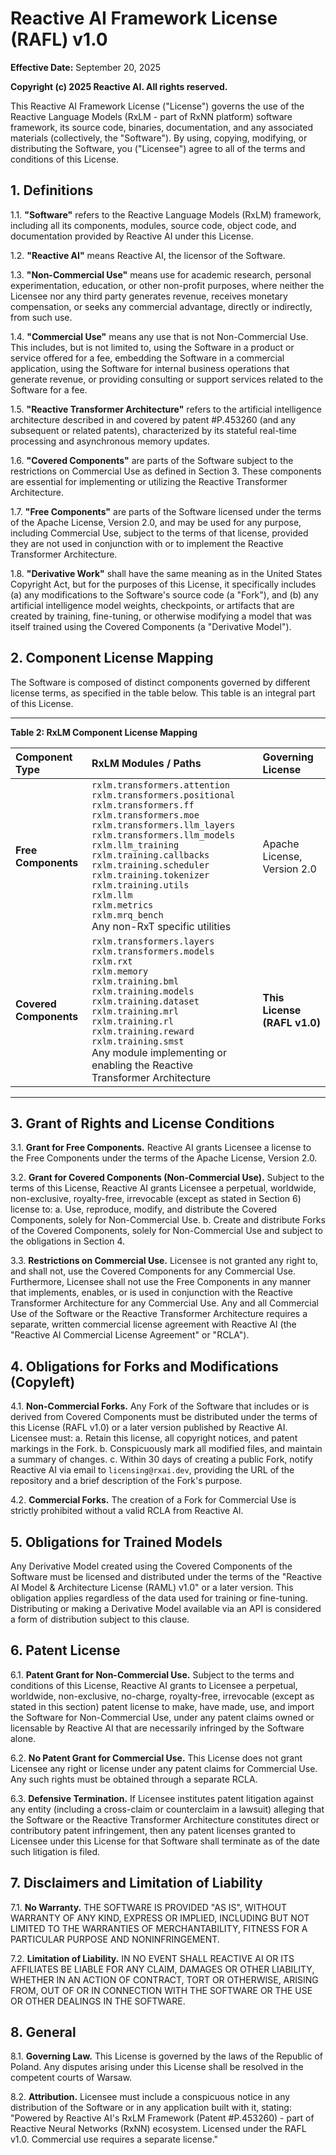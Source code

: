 # Reactive AI Framework License (RAFL) v1.0

**Effective Date:** September 20, 2025

**Copyright (c) 2025 Reactive AI. All rights reserved.**

This Reactive AI Framework License ("License") governs the use of the Reactive Language Models (RxLM - part of RxNN platform) software framework, its source code, binaries, documentation, and any associated materials (collectively, the "Software"). By using, copying, modifying, or distributing the Software, you ("Licensee") agree to all of the terms and conditions of this License.

## 1. Definitions

1.1. **"Software"** refers to the Reactive Language Models (RxLM) framework, including all its components, modules, source code, object code, and documentation provided by Reactive AI under this License.

1.2. **"Reactive AI"** means Reactive AI, the licensor of the Software.

1.3. **"Non-Commercial Use"** means use for academic research, personal experimentation, education, or other non-profit purposes, where neither the Licensee nor any third party generates revenue, receives monetary compensation, or seeks any commercial advantage, directly or indirectly, from such use.

1.4. **"Commercial Use"** means any use that is not Non-Commercial Use. This includes, but is not limited to, using the Software in a product or service offered for a fee, embedding the Software in a commercial application, using the Software for internal business operations that generate revenue, or providing consulting or support services related to the Software for a fee.

1.5. **"Reactive Transformer Architecture"** refers to the artificial intelligence architecture described in and covered by patent #P.453260 (and any subsequent or related patents), characterized by its stateful real-time processing and asynchronous memory updates.

1.6. **"Covered Components"** are parts of the Software subject to the restrictions on Commercial Use as defined in Section 3. These components are essential for implementing or utilizing the Reactive Transformer Architecture.

1.7. **"Free Components"** are parts of the Software licensed under the terms of the Apache License, Version 2.0, and may be used for any purpose, including Commercial Use, subject to the terms of that license, provided they are not used in conjunction with or to implement the Reactive Transformer Architecture.

1.8. **"Derivative Work"** shall have the same meaning as in the United States Copyright Act, but for the purposes of this License, it specifically includes (a) any modifications to the Software's source code (a "Fork"), and (b) any artificial intelligence model weights, checkpoints, or artifacts that are created by training, fine-tuning, or otherwise modifying a model that was itself trained using the Covered Components (a "Derivative Model").

## 2. Component License Mapping

The Software is composed of distinct components governed by different license terms, as specified in the table below. This table is an integral part of this License.

---
**Table 2: RxLM Component License Mapping**

| Component Type | RxLM Modules / Paths                                                                                                                                                                                                                                                                                                                                                                                     | Governing License |
| :--- |:---------------------------------------------------------------------------------------------------------------------------------------------------------------------------------------------------------------------------------------------------------------------------------------------------------------------------------------------------------------------------------------------------------| :--- |
| **Free Components** | `rxlm.transformers.attention` <br> `rxlm.transformers.positional` <br> `rxlm.transformers.ff` <br> `rxlm.transformers.moe` <br> `rxlm.transformers.llm_layers` <br> `rxlm.transformers.llm_models` <br> `rxlm.llm_training` <br> `rxlm.training.callbacks` <br> `rxlm.training.scheduler` <br> `rxlm.training.tokenizer` <br> `rxlm.training.utils` <br> `rxlm.llm` <br> `rxlm.metrics` <br> `rxlm.mrq_bench` <br> Any non-RxT specific utilities | Apache License, Version 2.0 |
| **Covered Components** | `rxlm.transformers.layers` <br> `rxlm.transformers.models` <br> `rxlm.rxt` <br> `rxlm.memory` <br> `rxlm.training.bml` <br> `rxlm.training.models` <br> `rxlm.training.dataset` <br> `rxlm.training.mrl` <br> `rxlm.training.rl` <br> `rxlm.training.reward` <br> `rxlm.training.smst` <br> Any module implementing or enabling the Reactive Transformer Architecture                                    | **This License (RAFL v1.0)** |

---

## 3. Grant of Rights and License Conditions

3.1. **Grant for Free Components.** Reactive AI grants Licensee a license to the Free Components under the terms of the Apache License, Version 2.0.

3.2. **Grant for Covered Components (Non-Commercial Use).** Subject to the terms of this License, Reactive AI grants Licensee a perpetual, worldwide, non-exclusive, royalty-free, irrevocable (except as stated in Section 6) license to:
    a. Use, reproduce, modify, and distribute the Covered Components, solely for Non-Commercial Use.
    b. Create and distribute Forks of the Covered Components, solely for Non-Commercial Use and subject to the obligations in Section 4.

3.3. **Restrictions on Commercial Use.** Licensee is not granted any right to, and shall not, use the Covered Components for any Commercial Use. Furthermore, Licensee shall not use the Free Components in any manner that implements, enables, or is used in conjunction with the Reactive Transformer Architecture for any Commercial Use. Any and all Commercial Use of the Software or the Reactive Transformer Architecture requires a separate, written commercial license agreement with Reactive AI (the "Reactive AI Commercial License Agreement" or "RCLA").

## 4. Obligations for Forks and Modifications (Copyleft)

4.1. **Non-Commercial Forks.** Any Fork of the Software that includes or is derived from Covered Components must be distributed under the terms of this License (RAFL v1.0) or a later version published by Reactive AI. Licensee must:
    a. Retain this license, all copyright notices, and patent markings in the Fork.
    b. Conspicuously mark all modified files, and maintain a summary of changes.
    c. Within 30 days of creating a public Fork, notify Reactive AI via email to `licensing@rxai.dev`, providing the URL of the repository and a brief description of the Fork's purpose.

4.2. **Commercial Forks.** The creation of a Fork for Commercial Use is strictly prohibited without a valid RCLA from Reactive AI.

## 5. Obligations for Trained Models

Any Derivative Model created using the Covered Components of the Software must be licensed and distributed under the terms of the "Reactive AI Model & Architecture License (RAML) v1.0" or a later version. This obligation applies regardless of the data used for training or fine-tuning. Distributing or making a Derivative Model available via an API is considered a form of distribution subject to this clause.

## 6. Patent License

6.1. **Patent Grant for Non-Commercial Use.** Subject to the terms and conditions of this License, Reactive AI grants to Licensee a perpetual, worldwide, non-exclusive, no-charge, royalty-free, irrevocable (except as stated in this section) patent license to make, have made, use, and import the Software for Non-Commercial Use, under any patent claims owned or licensable by Reactive AI that are necessarily infringed by the Software alone.

6.2. **No Patent Grant for Commercial Use.** This License does not grant Licensee any right or license under any patent claims for Commercial Use. Any such rights must be obtained through a separate RCLA.

6.3. **Defensive Termination.** If Licensee institutes patent litigation against any entity (including a cross-claim or counterclaim in a lawsuit) alleging that the Software or the Reactive Transformer Architecture constitutes direct or contributory patent infringement, then any patent licenses granted to Licensee under this License for that Software shall terminate as of the date such litigation is filed.

## 7. Disclaimers and Limitation of Liability

7.1. **No Warranty.** THE SOFTWARE IS PROVIDED "AS IS", WITHOUT WARRANTY OF ANY KIND, EXPRESS OR IMPLIED, INCLUDING BUT NOT LIMITED TO THE WARRANTIES OF MERCHANTABILITY, FITNESS FOR A PARTICULAR PURPOSE AND NONINFRINGEMENT.

7.2. **Limitation of Liability.** IN NO EVENT SHALL REACTIVE AI OR ITS AFFILIATES BE LIABLE FOR ANY CLAIM, DAMAGES OR OTHER LIABILITY, WHETHER IN AN ACTION OF CONTRACT, TORT OR OTHERWISE, ARISING FROM, OUT OF OR IN CONNECTION WITH THE SOFTWARE OR THE USE OR OTHER DEALINGS IN THE SOFTWARE.

## 8. General

8.1. **Governing Law.** This License is governed by the laws of the Republic of Poland. Any disputes arising under this License shall be resolved in the competent courts of Warsaw.

8.2. **Attribution.** Licensee must include a conspicuous notice in any distribution of the Software or in any application built with it, stating: "Powered by Reactive AI's RxLM Framework (Patent #P.453260) - part of Reactive Neural Networks (RxNN) ecosystem. Licensed under the RAFL v1.0. Commercial use requires a separate license."
